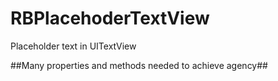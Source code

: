 RBPlacehoderTextView
====================

Placeholder text in UITextView

##Many properties and methods needed to achieve agency##